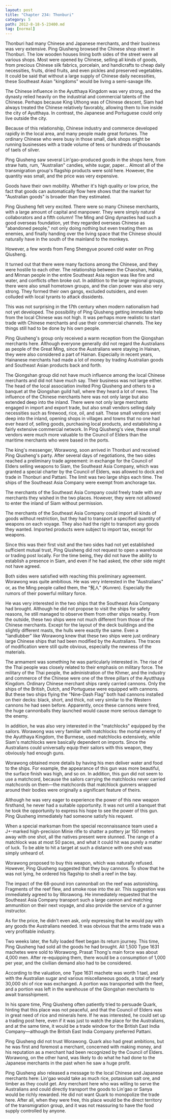 ```yaml
---
layout: post
title: "Chapter 234: Thonburi"
category: 5
path: 2012-8-18-5-23400.md
tag: [normal]
---
```


Thonburi had many Chinese and Japanese merchants, and their business was very extensive. Ping Qiusheng browsed the Chinese shop street in Thonburi. The low wooden houses lining both sides of the street were all various shops. Most were opened by Chinese, selling all kinds of goods, from precious Chinese silk fabrics, porcelain, and handicrafts to cheap daily necessities, fruits, dried fruits, and even pickles and preserved vegetables. It could be said that without a large supply of Chinese daily necessities, these Southeast Asian "kingdoms" would be living a semi-savage life.

The Chinese influence in the Ayutthaya Kingdom was very strong, and the dynasty relied heavily on the industrial and commercial talents of the Chinese. Perhaps because King Uthong was of Chinese descent, Siam had always treated the Chinese relatively favorably, allowing them to live inside the city of Ayutthaya. In contrast, the Japanese and Portuguese could only live outside the city.

Because of this relationship, Chinese industry and commerce developed rapidly in the local area, and many people made great fortunes. The ordinary Chinese who were busy in those small, dark shops might be running businesses with a trade volume of tens or hundreds of thousands of taels of silver.

Ping Qiusheng saw several Lin'gao-produced goods in the shops here, from straw hats, rum, "Australian" candies, white sugar, paper... Almost all of the transmigration group's flagship products were sold here. However, the quantity was small, and the price was very expensive.

Goods have their own mobility. Whether it's high quality or low price, the fact that goods can automatically flow here shows that the market for "Australian goods" is broader than they estimated.

Ping Qiusheng felt very excited. There were so many Chinese merchants, with a large amount of capital and manpower. They were simply natural collaborators and a fifth column! The Ming and Qing dynasties had such a good overseas foundation, yet they regarded overseas Chinese as "abandoned people," not only doing nothing but even treating them as enemies, and finally handing over the living space that the Chinese should naturally have in the south of the mainland to the monkeys.

However, a few words from Feng Shengyue poured cold water on Ping Qiusheng.

It turned out that there were many factions among the Chinese, and they were hostile to each other. The relationship between the Chaoshan, Hakka, and Minnan people in the entire Southeast Asia region was like fire and water, and conflicts often broke out. In addition to the large regional groups, there were also small hometown groups, and the clan power was also very strong. They formed their own gangs, excluded outsiders, and even colluded with local tyrants to attack dissidents.

This was not surprising in the 17th century when modern nationalism had not yet developed. The possibility of Ping Qiusheng getting immediate help from the local Chinese was not high. It was perhaps more realistic to start trade with Chinese merchants and use their commercial channels. The key things still had to be done by his own people.

Ping Qiusheng's group only received a warm reception from the Qiongshan merchants here. Although everyone generally did not regard the Australians as people of the Great Ming, since the Australians were staying in Hainan, they were also considered a part of Hainan. Especially in recent years, Hainanese merchants had made a lot of money by trading Australian goods and Southeast Asian products back and forth.

The Qiongshan group did not have much influence among the local Chinese merchants and did not have much say. Their business was not large either. The head of the local association invited Ping Qiusheng and others to a banquet at the Qiongshan guild hall, where they heard a lot of news. The influence of the Chinese merchants here was not only large but also extended deep into the inland. There were not only large merchants engaged in import and export trade, but also small vendors selling daily necessities such as firewood, rice, oil, and salt. These small vendors went deep into the inland, opening shops in villages and towns that no one had ever heard of, selling goods, purchasing local products, and establishing a fairly extensive commercial network. In Ping Qiusheng's view, these small vendors were much more valuable to the Council of Elders than the maritime merchants who were based in the ports.

The king's messenger, Worawong, soon arrived in Thonburi and received Ping Qiusheng's party. After several days of negotiations, the two sides reached a preliminary trade agreement: in exchange for the Council of Elders selling weapons to Siam, the Southeast Asia Company, which was granted a special charter by the Council of Elders, was allowed to dock and trade in Thonburi and Pattani. The limit was two large ships each time. The ships of the Southeast Asia Company were exempt from anchorage tax.

The merchants of the Southeast Asia Company could freely trade with any merchants they wished in the two places. However, they were not allowed to enter the inland of Siam without permission.

The merchants of the Southeast Asia Company could import all kinds of goods without restriction, but they had to transport a specified quantity of weapons on each voyage. They also had the right to transport any goods they wanted. Imported products were subject to import tax, except for weapons.

Since this was their first visit and the two sides had not yet established sufficient mutual trust, Ping Qiusheng did not request to open a warehouse or trading post locally. For the time being, they did not have the ability to establish a presence in Siam, and even if he had asked, the other side might not have agreed.

Both sides were satisfied with reaching this preliminary agreement. Worawong was quite ambitious. He was very interested in the "Australians" or, as the Ming people called them, the "髡人" (Kunren). Especially the rumors of their powerful military force.

He was very interested in the two ships that the Southeast Asia Company had brought. Although he did not propose to visit the ships for safety reasons, he still managed to observe them from other ships nearby. From the outside, these two ships were not much different from those of the Chinese merchants. Except for the layout of the deck buildings and the slightly different masts, the hulls were exactly the same. Even a "landlubber" like Worawong knew that these two ships were just ordinary large Chinese ships that had been modified by the Australians. The traces of modification were still quite obvious, especially the newness of the materials.

The armament was something he was particularly interested in. The rise of the Thai people was closely related to their emphasis on military force. The military of the Thai people, the administration of the Khmer, and the industry and commerce of the Chinese were one of the three pillars of the Ayutthaya Kingdom. Ordinary Chinese merchant ships rarely carried cannons. Only the ships of the British, Dutch, and Portuguese were equipped with cannons. But these two ships flying the "Nine-Dash Flag" both had cannons installed on their decks: black, short, and thick, not very similar to the Western cannons he had seen before. Apparently, once these cannons were fired, the huge cannonballs they launched would cause more serious damage to the enemy.

In addition, he was also very interested in the "matchlocks" equipped by the sailors. Worawong was very familiar with matchlocks: the mortal enemy of the Ayutthaya Kingdom, the Burmese, used matchlocks extensively, while Siam's matchlocks were basically dependent on imports. Since the Australians could universally equip their sailors with this weapon, they obviously had enough guns.

Worawong obtained more details by having his men deliver water and food to the ships. For example, the appearance of this gun was more beautiful, the surface finish was high, and so on. In addition, this gun did not seem to use a matchcord, because the sailors carrying the matchlocks never carried matchcords on them—the matchcords that matchlock gunners wrapped around their bodies were originally a significant feature of theirs.

Although he was very eager to experience the power of this new weapon firsthand, he never had a suitable opportunity. It was not until a banquet that he took the opportunity to express his hope to see the power of this gun. Ping Qiusheng immediately had someone satisfy his request.

When a special marksman from the special reconnaissance team used a J+-marked high-precision Minie rifle to shatter a pottery jar 150 meters away with one shot, all the natives present were stunned. The range of a matchlock was at most 50 paces, and what it could hit was purely a matter of luck. To be able to hit a target at such a distance with one shot was simply unheard of.

Worawong proposed to buy this weapon, which was naturally refused. However, Ping Qiusheng suggested that they buy cannons. To show that he was not lying, he ordered his flagship to shell a reef in the bay.

The impact of the 68-pound iron cannonball on the reef was astonishing. Fragments of the reef flew, and smoke rose into the air. This suggestion was immediately agreed to by Worawong. He immediately requested that the Southeast Asia Company transport such a large cannon and matching ammunition on their next voyage, and also provide the service of a gunner instructor.

As for the price, he didn't even ask, only expressing that he would pay with any goods the Australians needed. It was obvious that the arms trade was a very profitable industry.

Two weeks later, the fully loaded fleet began its return journey. This time, Ping Qiusheng had sold all the goods he had brought. All 1,500 Type 1631 machetes were sold to Worawong. Prasat Thong's main force was about 4,000 men. After re-equipping them, there would be a consumption of 1,000 per year, and the civilian demand also had to be considered.

According to the valuation, one Type 1631 machete was worth 1 tael, and with the Australian sugar and various miscellaneous goods, a total of nearly 30,000 shi of rice was exchanged. A portion was transported with the fleet, and a portion was left in the warehouse of the Qiongshan merchants to await transshipment.

In his spare time, Ping Qiusheng often patiently tried to persuade Quark, hinting that this place was not peaceful, and that the Council of Elders was in great need of rice and minerals here. If he was interested, he could set up a trading post here, even if it was just to watch the place for the Australians, and at the same time, it would be a trade window for the British East India Company—although the British East India Company preferred Pattani.

Ping Qiusheng did not trust Worawong. Quark also had great ambitions, but he was first and foremost a merchant, concerned with making money, and his reputation as a merchant had been recognized by the Council of Elders. Worawong, on the other hand, was likely to do what he had done to the Japanese merchants in the past when he saw a huge profit.

Ping Qiusheng also released a message to the local Chinese and Japanese merchants here: Lin'gao would take as much rice, potassium salt ore, and timber as they could get. Any merchant here who was willing to serve the Australians and could directly transport the goods to Lin'gao or Sanya would be richly rewarded. He did not want Quark to monopolize the trade here. After all, when they were free, this place would be the direct territory of the transmigration group, and it was not reassuring to have the food supply controlled by anyone.